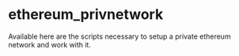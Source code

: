 # ethereum_privnetwork
Available here are the scripts necessary to setup a private ethereum network and work with it.
